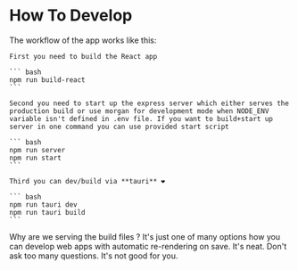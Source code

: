 <!-- @format -->

# How To Develop

The workflow of the app works like this:

    First you need to build the React app

    ``` bash
    npm run build-react
    ```

    Second you need to start up the express server which either serves the production build or use morgan for development mode when NODE_ENV variable isn't defined in .env file. If you want to build+start up server in one command you can use provided start script

    ``` bash
    npm run server
    npm run start
    ```

    Third you can dev/build via **tauri** ❤️

    ``` bash
    npm run tauri dev
    npm run tauri build
    ```

Why are we serving the build files ? It's just one of many options how you can
develop web apps with automatic re-rendering on save. It's neat. Don't ask too
many questions. It's not good for you.
